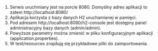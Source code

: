 1. Serwis uruchmiany jest na porcie 8080. Domyślny adres aplikacji to zatem http://localhost:8080/
2. Aplikacja korzysta z bazy danych H2 uruchamianej w pamięci. 
3. Pod adresem http://localhost:8080/h2-console jest dostępny panel administracyjny bazy danych (admin/admin).
4. Powyższe parametry można zmienić w pliku konfiguracyjnym aplikacji (application.properties).
5. W test/resources znajdują się przykładowe pliki do zaimportowania.

